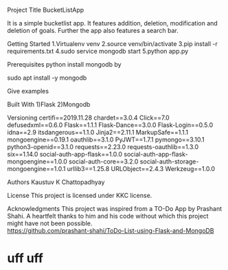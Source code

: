 Project Title
BucketListApp

It is a simple bucketlist app. It features addition, deletion, modification and deletion of goals. Further the app also features a search bar.

Getting Started
1.Virtualenv venv
2.source venv/bin/activate
3.pip install -r requirements.txt
4.sudo service mongodb start
5.python app.py

Prerequisites
python 
install mongodb by 

sudo apt install -y mongodb

Give examples


Built With
1)Flask
2)Mongodb


Versioning
certifi==2019.11.28
chardet==3.0.4
Click==7.0
defusedxml==0.6.0
Flask==1.1.1
Flask-Dance==3.0.0
Flask-Login==0.5.0
idna==2.9
itsdangerous==1.1.0
Jinja2==2.11.1
MarkupSafe==1.1.1
mongoengine==0.19.1
oauthlib==3.1.0
PyJWT==1.7.1
pymongo==3.10.1
python3-openid==3.1.0
requests==2.23.0
requests-oauthlib==1.3.0
six==1.14.0
social-auth-app-flask==1.0.0
social-auth-app-flask-mongoengine==1.0.0
social-auth-core==3.2.0
social-auth-storage-mongoengine==1.0.1
urllib3==1.25.8
URLObject==2.4.3
Werkzeug==1.0.0

Authors
Kaustuv K Chattopadhyay

License
This project is licensed under KKC license. 

Acknowledgments
This project was inspired from a TO-Do App by Prashant Shahi. A heartfelt thanks to him and his code without which this project might have not been possible.  
https://github.com/prashant-shahi/ToDo-List-using-Flask-and-MongoDB

# uff uff
